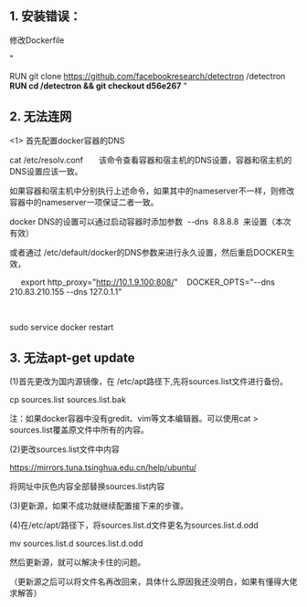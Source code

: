 ## 1. 安装错误：

修改Dockerfile

"

RUN git clone https://github.com/facebookresearch/detectron /detectron
**RUN cd /detectron && git checkout d56e267**
"

## 2. 无法连网 

<1> 首先配置docker容器的DNS

cat /etc/resolv.conf       该命令查看容器和宿主机的DNS设置，容器和宿主机的DNS设置应该一致。

如果容器和宿主机中分别执行上述命令，如果其中的nameserver不一样，则修改容器中的nameserver一项保证二者一致。

docker DNS的设置可以通过启动容器时添加参数  --dns  8.8.8.8  来设置（本次有效）

或者通过 /etc/default/docker的DNS参数来进行永久设置，然后重启DOCKER生效，

     export http_proxy="http://10.1.9.100:808/"
   DOCKER_OPTS="--dns 210.83.210.155 --dns 127.0.1.1"

 

sudo service docker restart

## 3. 无法apt-get update

(1)首先更改为国内源镜像，在 /etc/apt路径下,先将sources.list文件进行备份。

cp sources.list sources.list.bak

注：如果docker容器中没有gredit、vim等文本编辑器。可以使用cat > sources.list覆盖原文件中所有的内容。

(2)更改sources.list文件中内容

https://mirrors.tuna.tsinghua.edu.cn/help/ubuntu/

将网址中灰色内容全部替换sources.list内容

(3)更新源，如果不成功就继续配置接下来的步骤。

(4)在/etc/apt/路径下，将sources.list.d文件更名为sources.list.d.odd

mv sources.list.d sources.list.d.odd

然后更新源，就可以解决卡住的问题。

（更新源之后可以将文件名再改回来，具体什么原因我还没明白，如果有懂得大佬求解答）
